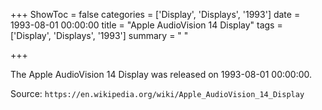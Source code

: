+++
ShowToc = false
categories = ['Display', 'Displays', '1993']
date = 1993-08-01 00:00:00
title = "Apple AudioVision 14 Display"
tags = ['Display', 'Displays', '1993']
summary = " "

+++

The Apple AudioVision 14 Display was released on 1993-08-01 00:00:00.

Source: `https://en.wikipedia.org/wiki/Apple_AudioVision_14_Display`


